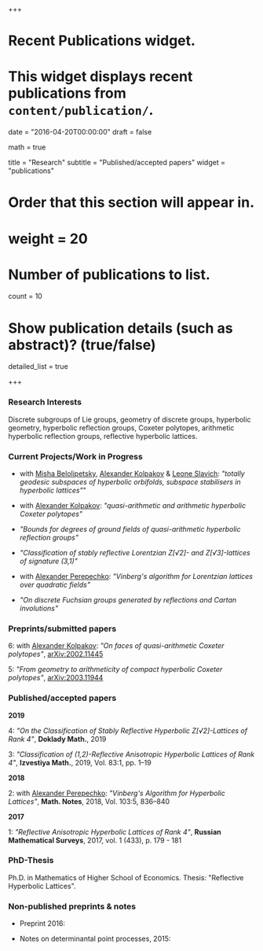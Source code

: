 +++
# Recent Publications widget.
# This widget displays recent publications from `content/publication/`.

date = "2016-04-20T00:00:00"
draft = false

math = true

title = "Research"
subtitle = "Published/accepted papers"
widget = "publications"

# Order that this section will appear in.
# weight = 20

# Number of publications to list.
count = 10

# Show publication details (such as abstract)? (true/false)
detailed_list = true



+++

### Research Interests

Discrete subgroups of Lie groups, geometry of discrete groups, hyperbolic geometry, hyperbolic reflection groups, Coxeter polytopes, arithmetic hyperbolic reflection groups, reflective hyperbolic lattices.




### Current Projects/Work in Progress

- with [Misha Belolipetsky](http://w3.impa.br/~mbel/), [Alexander Kolpakov](https://sashakolpakov.wordpress.com/) & [Leone Slavich](http://matematica.unipv.it/slavich/): *"totally geodesic subspaces of hyperbolic orbifolds, subspace stabilisers in hyperbolic lattices"*"

- with [Alexander Kolpakov](https://sashakolpakov.wordpress.com/): *"quasi-arithmetic and arithmetic hyperbolic Coxeter polytopes"*

- *"Bounds for degrees of ground fields of quasi-arithmetic hyperbolic reflection groups"* 

- *"Classification of stably reflective Lorentzian Z[√2]- and Z[√3]-lattices of signature (3,1)"*

- with [Alexander Perepechko](http://a.perep.ru/): *"Vinberg's algorithm for Lorentzian lattices over quadratic fields"*

- *"On discrete Fuchsian groups generated by reflections and Cartan involutions"*


### Preprints/submitted papers

6: with [Alexander Kolpakov](https://sashakolpakov.wordpress.com/): *"On faces of quasi-arithmetic Coxeter polytopes"*, [arXiv:2002.11445](https://arxiv.org/abs/2002.11445v2)

5: *"From geometry to arithmeticity of compact hyperbolic Coxeter polytopes"*, [arXiv:2003.11944](/Bogachev-GeomArithmCoxeter-2020.pdf)





### Published/accepted papers

**2019**

4: *"On the Classification of Stably Reflective Hyperbolic Z[√2]-Lattices of Rank 4"*, **Doklady Math.**, 2019

3: *"Classification of (1,2)-Reflective Anisotropic Hyperbolic Lattices of Rank 4"*, **Izvestiya Math.**, 2019, Vol. 83:1, pp. 1–19


**2018**

2: with [Alexander Perepechko](http://a.perep.ru/): *"Vinberg's Algorithm for Hyperbolic Lattices"*, **Math. Notes**, 2018, Vol. 103:5, 836–840

**2017**

1: *"Reflective Anisotropic Hyperbolic Lattices of Rank 4"*, **Russian Mathematical Surveys**, 2017, vol. 1 (433), p. 179 - 181

### PhD-Thesis

Ph.D. in Mathematics of Higher School of Economics.
Thesis: "Reflective Hyperbolic Lattices".


### Non-published preprints & notes

- Preprint 2016: 

- Notes on determinantal point processes, 2015: 

